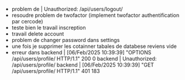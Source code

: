 - problem de | Unauthorized: /api/users/logout/
- resoudre problem de twofactor (implement twofactor authentification par cercode)
- teste bien le travail inscreption
- travail delete account 
- problem de changer password dans settings 
- une fois je supprimer les cotainner tabales de databese reviens vide 
- erreur dans 
backend   | [06/Feb/2025 10:39:39] "OPTIONS /api/users/profile/ HTTP/1.1" 200 0
backend   | Unauthorized: /api/users/profile/
backend   | [06/Feb/2025 10:39:39] "GET /api/users/profile/ HTTP/1.1" 401 183

